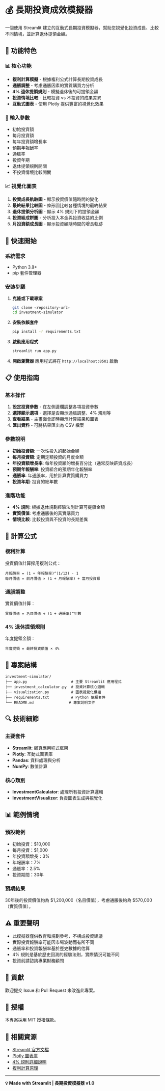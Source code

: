 # 💰 長期投資成效模擬器

一個使用 Streamlit 建立的互動式長期投資模擬器，幫助您視覺化投資成長、比較不同情境，並計算退休提領金額。

## 🌟 功能特色

### 📊 核心功能
- **複利計算模擬** - 根據複利公式計算長期投資成長
- **通脹調整** - 考慮通脹因素的實質購買力分析
- **4% 退休提領規則** - 模擬退休後的可提領金額
- **投資情境比較** - 比較投資 vs 不投資的成果差異
- **互動式圖表** - 使用 Plotly 提供豐富的視覺化效果

### 🔧 輸入參數
- 初始投資額
- 每月投資額
- 每年投資額增長率
- 預期年報酬率
- 通脹率
- 投資年期
- 退休提領規則開關
- 不投資情境比較開關

### 📈 視覺化圖表
1. **投資成長軌跡圖** - 顯示投資價值隨時間的變化
2. **最終結果比較圖** - 條形圖比較各種情境的最終結果
3. **退休提領分析圖** - 顯示 4% 規則下的提領金額
4. **投資組成餅圖** - 分析投入本金與投資收益的比例
5. **月投資額成長圖** - 顯示投資額隨時間的增長軌跡

## 🚀 快速開始

### 系統需求
- Python 3.8+
- pip 套件管理器

### 安裝步驟

1. **克隆或下載專案**
   ```bash
   git clone <repository-url>
   cd investment-simulator
   ```

2. **安裝依賴套件**
   ```bash
   pip install -r requirements.txt
   ```

3. **啟動應用程式**
   ```bash
   streamlit run app.py
   ```

4. **開啟瀏覽器**
   應用程式將在 `http://localhost:8501` 啟動

## 📋 使用指南

### 基本操作
1. **設定投資參數** - 在左側邊欄調整各項投資參數
2. **選擇顯示選項** - 選擇是否顯示通脹調整、4% 規則等
3. **查看結果** - 主畫面會即時顯示計算結果和圖表
4. **匯出資料** - 可將結果匯出為 CSV 檔案

### 參數說明
- **初始投資額**: 一次性投入的起始金額
- **每月投資額**: 定期定額投資的月度金額
- **年投資額增長率**: 每年投資額的增長百分比（通常反映薪資成長）
- **預期年報酬率**: 投資組合的預期年化報酬率
- **通脹率**: 年通脹率，用於計算實質購買力
- **投資年期**: 投資的總年數

### 進階功能
- **4% 規則**: 根據退休規劃經驗法則計算可提領金額
- **實質價值**: 考慮通脹後的真實購買力
- **情境比較**: 比較投資與不投資的長期差異

## 🧮 計算公式

### 複利計算
投資價值計算採用複利公式：
```
月報酬率 = (1 + 年報酬率)^(1/12) - 1
每月價值 = 前月價值 × (1 + 月報酬率) + 當月投資額
```

### 通脹調整
實質價值計算：
```
實質價值 = 名目價值 ÷ (1 + 通脹率)^年數
```

### 4% 退休提領規則
年度提領金額：
```
年度提領 = 最終投資價值 × 4%
```

## 📁 專案結構

```
investment-simulator/
├── app.py                    # 主要 Streamlit 應用程式
├── investment_calculator.py  # 投資計算核心邏輯
├── visualization.py          # 圖表視覺化模組
├── requirements.txt          # Python 依賴套件
└── README.md                # 專案說明文件
```

## 🔍 技術細節

### 主要套件
- **Streamlit**: 網頁應用程式框架
- **Plotly**: 互動式圖表庫
- **Pandas**: 資料處理與分析
- **NumPy**: 數值計算

### 核心類別
- **InvestmentCalculator**: 處理所有投資計算邏輯
- **InvestmentVisualizer**: 負責圖表生成與視覺化

## 📊 範例情境

### 預設範例
- 初始投資：$10,000
- 每月投資：$1,000
- 年投資額增長：3%
- 年報酬率：7%
- 通脹率：2.5%
- 投資期間：30年

### 預期結果
30年後的投資價值約為 $1,200,000（名目價值），考慮通脹後約為 $570,000（實質價值）。

## ⚠️ 重要聲明

- 此模擬器僅供教育和規劃參考，不構成投資建議
- 實際投資報酬率可能因市場波動而有所不同
- 通脹率和投資報酬率基於歷史數據的估算
- 4% 規則是基於歷史回測的經驗法則，實際情況可能不同
- 投資前請諮詢專業財務顧問

## 🤝 貢獻

歡迎提交 Issue 和 Pull Request 來改進此專案。

## 📄 授權

本專案採用 MIT 授權條款。

## 🔗 相關資源

- [Streamlit 官方文檔](https://docs.streamlit.io/)
- [Plotly 圖表庫](https://plotly.com/python/)
- [4% 規則詳細說明](https://www.investopedia.com/terms/f/four-percent-rule.asp)
- [複利計算原理](https://www.investopedia.com/terms/c/compoundinterest.asp)

---

**💡 Made with Streamlit | 長期投資模擬器 v1.0**